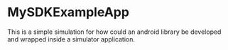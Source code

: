 # MySDKExampleApp
This is a simple simulation for how could an android library be developed and wrapped inside a simulator application. 
